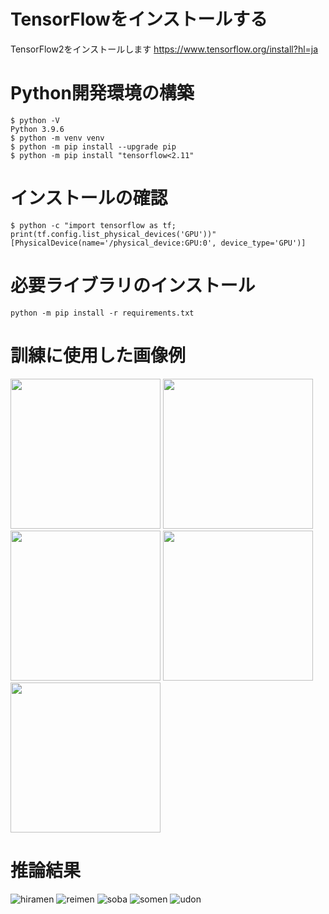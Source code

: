 # TensorFlowをインストールする

TensorFlow2をインストールします
https://www.tensorflow.org/install?hl=ja

# Python開発環境の構築

```
$ python -V
Python 3.9.6
$ python -m venv venv
$ python -m pip install --upgrade pip
$ python -m pip install "tensorflow<2.11"
```

# インストールの確認

```
$ python -c "import tensorflow as tf; print(tf.config.list_physical_devices('GPU'))"
[PhysicalDevice(name='/physical_device:GPU:0', device_type='GPU')]
```

# 必要ライブラリのインストール

```
python -m pip install -r requirements.txt
```

# 訓練に使用した画像例

<img src="https://user-images.githubusercontent.com/126436972/222972690-9afa207d-f1ef-4b08-818e-4f0344c7c47e.jpg" width="240">
<img src="https://user-images.githubusercontent.com/126436972/222972693-6514ad3c-d04c-45b8-9939-d6cea3dccfc3.jpg" width="240">
<img src="https://user-images.githubusercontent.com/126436972/222972703-8fd4d6e5-b9ee-4508-9b87-98c93d29b793.jpg" width="240">
<img src="https://user-images.githubusercontent.com/126436972/222972706-7076a37e-996b-439d-a88d-1576176a0605.jpg" width="240">
<img src="https://user-images.githubusercontent.com/126436972/222972709-61380754-6580-4472-a8c7-8964dca473c0.jpg" width="240">

# 推論結果
![hiramen](https://user-images.githubusercontent.com/126436972/222972726-26a8128f-1083-4cfa-83e1-a2246389f4ea.png)
![reimen](https://user-images.githubusercontent.com/126436972/222972732-04000005-f8ce-4e3a-9c42-73ec251ad7eb.png)
![soba](https://user-images.githubusercontent.com/126436972/222972737-c6bb9d87-4d00-41b9-8541-5a95dcd316c0.png)
![somen](https://user-images.githubusercontent.com/126436972/222972742-8b1e147a-0ce0-4c5f-a369-d49b7eb8151c.png)
![udon](https://user-images.githubusercontent.com/126436972/222972743-0a9df122-d439-4169-96c2-c7a9490205a8.png)

